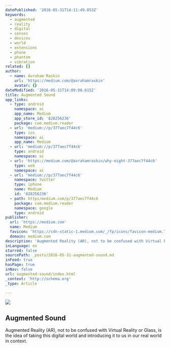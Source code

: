 ```yaml
---
datePublished: '2016-05-31T14:11:49.053Z'
keywords:
  - augmented
  - reality
  - digital
  - senses
  - devices
  - world
  - extensions
  - phone
  - phantom
  - vibration
related: []
author:
  - name: Avraham Raskin
    url: 'https://medium.com/@avrahamraskin'
    avatar: {}
dateModified: '2016-05-31T14:09:08.615Z'
title: Augmented Sound
app_links:
  - type: android
    namespace: ai
    app_name: Medium
    app_store_id: '828256236'
    package: com.medium.reader
  - url: 'medium://p/377aec7f44c6'
    type: ios
    namespace: ai
    app_name: Medium
  - url: 'medium://p/377aec7f44c6'
    type: android
    namespace: ai
  - url: 'https://medium.com/@avrahamraskin/why-eight-377aec7f44c6'
    type: web
    namespace: ai
  - url: 'medium://p/377aec7f44c6'
    namespace: twitter
    type: iphone
    name: Medium
    id: '828256236'
  - path: https/medium.com/p/377aec7f44c6
    package: com.medium.reader
    namespace: google
    type: android
publisher:
  url: 'https://medium.com'
  name: Medium
  favicon: 'https://cdn-static-1.medium.com/_/fp/icons/favicon-medium.TAS6uQ-Y7kcKgi0xjcYHXw.ico'
  domain: medium.com
description: 'Augmented Reality (AR), not to be confused with Virtual Reality or Glass, is the idea of taking this digital world and introducing it to us in our real world in context.'
inLanguage: en
starred: false
sourcePath: _posts/2016-05-31-augmented-sound.md
inFeed: true
hasPage: true
inNav: false
url: augmented-sound/index.html
_context: 'http://schema.org'
_type: Article

---
```

<article style=""><img src="https://the-grid-user-content.s3-us-west-2.amazonaws.com/68f31351-a318-4711-bc9f-9d9a86efda3d.jpg" /><h1>Augmented Sound</h1><p>Augmented Reality (AR), not to be confused with Virtual Reality or Glass, is the idea of taking this digital world and introducing it to us in our real world in context.</p></article>